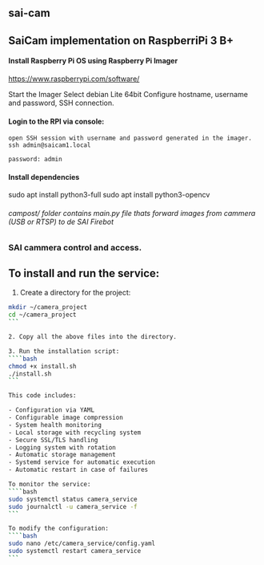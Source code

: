## sai-cam
## SaiCam implementation on RaspberriPi 3 B+

#### Install Raspberry Pi OS using Raspberry Pi Imager
https://www.raspberrypi.com/software/

Start the Imager
Select debian Lite 64bit
Configure hostname, username and password, SSH connection.

#### Login to the RPI via console:
    open SSH session with username and password generated in the imager.
    ssh admin@saicam1.local

    password: admin


#### Install dependencies
sudo apt install python3-full
sudo apt install python3-opencv

###### campost/ folder contains main.py file thats forward images from cammera (USB or RTSP) to de SAI Firebot

### SAI cammera control and access.



## To install and run the service:

1. Create a directory for the project:
````bash
mkdir ~/camera_project
cd ~/camera_project
```

2. Copy all the above files into the directory.

3. Run the installation script:
````bash
chmod +x install.sh
./install.sh
```

This code includes:

- Configuration via YAML
- Configurable image compression
- System health monitoring
- Local storage with recycling system
- Secure SSL/TLS handling
- Logging system with rotation
- Automatic storage management
- Systemd service for automatic execution
- Automatic restart in case of failures

To monitor the service:
````bash
sudo systemctl status camera_service
sudo journalctl -u camera_service -f
```

To modify the configuration:
````bash
sudo nano /etc/camera_service/config.yaml
sudo systemctl restart camera_service
``` 
